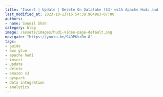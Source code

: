 ```yaml
---
title: "Insert | Update | Delete On Datalake (S3) with Apache Hudi and glue Pyspark"
last_modified_at: 2023-10-13T16:54:38.964863-07:00
authors:
- name: Soumil Shah
category: blog
image: /assets/images/hudi-video-page-default.png
navigate: "https://youtu.be/94DPKkzDm-8"
tags:
- guide
- aws glue
- apache hudi
- insert
- update
- delete
- amazon s3
- pyspark
- data integration
- analytics
---
```

